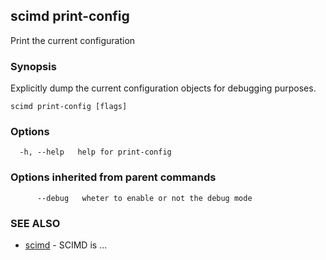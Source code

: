 ## scimd print-config

Print the current configuration

### Synopsis

Explicitly dump the current configuration objects for debugging purposes.

```
scimd print-config [flags]
```

### Options

```
  -h, --help   help for print-config
```

### Options inherited from parent commands

```
      --debug   wheter to enable or not the debug mode
```

### SEE ALSO

* [scimd](scimd.md)	 - SCIMD is ...


